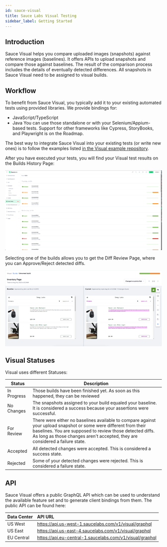 ```yaml
---
id: sauce-visual
title: Sauce Labs Visual Testing
sidebar_label: Getting Started
---
```


## Introduction

Sauce Visual helps you compare uploaded images (snapshots) against reference images (baselines). It offers APIs to upload snapshots and compare those against baselines. The result of the comparison process includes the details of eventually detected differences. All snapshots in Sauce Visual need to be assigned to visual builds.

## Workflow

To benefit from Sauce Visual, you typically add it to your existing automated tests using provided libraries. We provide bindings for:
- JavaScript/TypeScript
- Java
You can use those standalone or with your Selenium/Appium-based tests. Support for other frameworks like Cypress, StoryBooks, and Playwright is on the Roadmap.

The best way to integrate Sauce Visual into your existing tests (or write new ones) is to follow the examples listed [in the Visual example repository](https://github.com/saucelabs/visual-examples).

After you have executed your tests, you will find your Visual test results on the Builds History Page:

![Diff History Page}](./static/img/sauce-visual/BuildHistoryPage.png)

Selecting one of the builds allows you to get the Diff Review Page, where you can Approve/Reject detected diffs.


![Diff Review Page}](./static/img/sauce-visual/DiffReviewPage.png)

## Visual Statuses

Visual uses different Statuses:

| Status   | Description |
| -------- | ----------- |
| In Progress | Those builds have been finished yet. As soon as this happened, they can be reviewed |
| No Changes | The snapshots assigned to your build equaled your baseline. It is considered a success because your assertions were successful. |
| For Review | There were either no baselines available to compare against your upload snapshot or some were different from their baselines. You are supposed to review those detected diffs. As long as those changes aren't accepted, they are considered a failure state. |
| Accepted   | All detected changes were accepted. This is considered a success state. |
| Rejected   | Some of your detected changes were rejected. This is considered a failure state. |

## API

Sauce Visual offers a public GraphQL API which can be used to understand the available feature set and to generate client bindings from them. The public API can be found here:

| Data Center | API URL                              |
| :---------- | :---------------------------------------- |
| US West     | https://api.us-west-1.saucelabs.com/v1/visual/graphql    |
| US East     | https://api.us-east-4.saucelabs.com/v1/visual/graphql   |
| EU Central      | https://api.eu-central-1.saucelabs.com/v1/visual/graphql |
